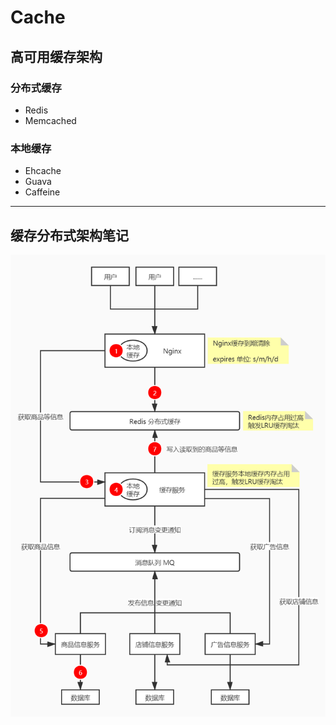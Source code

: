 # Cache

## 高可用缓存架构

### 分布式缓存
- Redis
- Memcached

### 本地缓存
- Ehcache
- Guava
- Caffeine

---

## 缓存分布式架构笔记

![](doc/缓存分布式架构笔记.jpg)